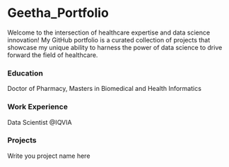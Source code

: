 # Geetha_Portfolio
Welcome to the intersection of healthcare expertise and data science innovation! My GitHub portfolio is a curated collection of projects that showcase my unique ability to harness the power of data science to drive forward the field of healthcare. 

### Education
Doctor of Pharmacy, Masters in Biomedical and Health Informatics

### Work Experience
Data Scientist @IQVIA 

### Projects 
Write you project name here

